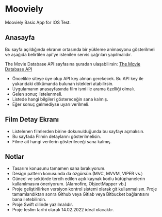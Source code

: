 # Mooviely
Mooviely Basic App for IOS Test.

## Anasayfa
Bu sayfa açıldığında ekranın ortasında bir yükleme animasyonu gösterilmeli ve aşağıda belirtilen api'ye istenilen servis çağrıları yapılmalıdır.

The Movie Database API sayfasına şuradan ulaşabilirsin: [The Movie Database API](https://www.themoviedb.org/documentation/api)

- Öncelikle siteye üye olup API key alman gerekecek. Bu API key ile yukarıdaki dökümanda bulunan istekleri atabilirsin.
- Uygulamanın anasayfasında film ismi ile arama özelliği olmalı.
- Gelen sonuç listelenmeli. 
- Listede hangi bilgileri göstereceğin sana kalmış.
- Eğer sonuç gelmediyse uyarı verilmeli.

## Film Detay Ekranı
- Listelenen filmlerden birine dokunulduğunda bu sayfayı açmalısın.
- Bu sayfada Filmin detaylarını gösterilmelisin.
- Filme ait hangi verilerin gösterileceği sana kalmış. 

## Notlar 
- Tasarım konusunu tamamen sana bırakıyorum.
- Design pattern konusunda da özgürsün.(MVC, MVVM, VIPER vs.)
- Güncel ve sektörde tercih edilen açık kaynak kodlu kütüphanelerin kullanılmasını öneriyorum. (Alamofire, ObjectMapper vb.)
- Proje geliştirilirken versiyon kontrol sistemi olarak git kullanmalısın. Proje tamamlandıktan sonra Github veya Gitlab veya Bitbucket bağlantısını bana iletebilirsin.
- Proje Swift dilinde yazılmalıdır.
- Proje teslim tarihi olarak 14.02.2022 ideal olacaktır.

